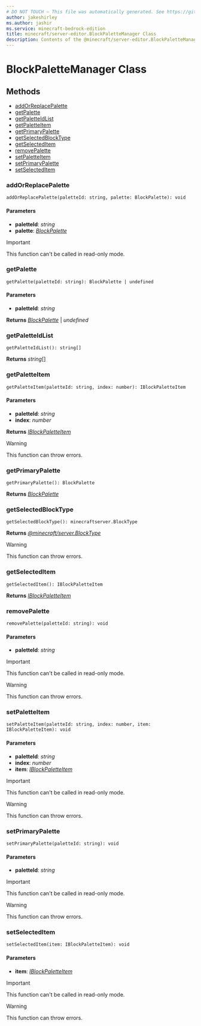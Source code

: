 ```yaml
---
# DO NOT TOUCH — This file was automatically generated. See https://github.com/mojang/minecraftapidocsgenerator to modify descriptions, examples, etc.
author: jakeshirley
ms.author: jashir
ms.service: minecraft-bedrock-edition
title: minecraft/server-editor.BlockPaletteManager Class
description: Contents of the @minecraft/server-editor.BlockPaletteManager class.
---
```

# BlockPaletteManager Class

## Methods
- [addOrReplacePalette](#addorreplacepalette)
- [getPalette](#getpalette)
- [getPaletteIdList](#getpaletteidlist)
- [getPaletteItem](#getpaletteitem)
- [getPrimaryPalette](#getprimarypalette)
- [getSelectedBlockType](#getselectedblocktype)
- [getSelectedItem](#getselecteditem)
- [removePalette](#removepalette)
- [setPaletteItem](#setpaletteitem)
- [setPrimaryPalette](#setprimarypalette)
- [setSelectedItem](#setselecteditem)

### **addOrReplacePalette**
`
addOrReplacePalette(paletteId: string, palette: BlockPalette): void
`

#### **Parameters**
- **paletteId**: *string*
- **palette**: [*BlockPalette*](BlockPalette.md)

> [!IMPORTANT]
> This function can't be called in read-only mode.

### **getPalette**
`
getPalette(paletteId: string): BlockPalette | undefined
`

#### **Parameters**
- **paletteId**: *string*

**Returns** [*BlockPalette*](BlockPalette.md) | *undefined*

### **getPaletteIdList**
`
getPaletteIdList(): string[]
`

**Returns** *string*[]

### **getPaletteItem**
`
getPaletteItem(paletteId: string, index: number): IBlockPaletteItem
`

#### **Parameters**
- **paletteId**: *string*
- **index**: *number*

**Returns** [*IBlockPaletteItem*](IBlockPaletteItem.md)

> [!WARNING]
> This function can throw errors.

### **getPrimaryPalette**
`
getPrimaryPalette(): BlockPalette
`

**Returns** [*BlockPalette*](BlockPalette.md)

### **getSelectedBlockType**
`
getSelectedBlockType(): minecraftserver.BlockType
`

**Returns** [*@minecraft/server.BlockType*](../../minecraft/server/BlockType.md)

> [!WARNING]
> This function can throw errors.

### **getSelectedItem**
`
getSelectedItem(): IBlockPaletteItem
`

**Returns** [*IBlockPaletteItem*](IBlockPaletteItem.md)

### **removePalette**
`
removePalette(paletteId: string): void
`

#### **Parameters**
- **paletteId**: *string*

> [!IMPORTANT]
> This function can't be called in read-only mode.

> [!WARNING]
> This function can throw errors.

### **setPaletteItem**
`
setPaletteItem(paletteId: string, index: number, item: IBlockPaletteItem): void
`

#### **Parameters**
- **paletteId**: *string*
- **index**: *number*
- **item**: [*IBlockPaletteItem*](IBlockPaletteItem.md)

> [!IMPORTANT]
> This function can't be called in read-only mode.

> [!WARNING]
> This function can throw errors.

### **setPrimaryPalette**
`
setPrimaryPalette(paletteId: string): void
`

#### **Parameters**
- **paletteId**: *string*

> [!IMPORTANT]
> This function can't be called in read-only mode.

> [!WARNING]
> This function can throw errors.

### **setSelectedItem**
`
setSelectedItem(item: IBlockPaletteItem): void
`

#### **Parameters**
- **item**: [*IBlockPaletteItem*](IBlockPaletteItem.md)

> [!IMPORTANT]
> This function can't be called in read-only mode.

> [!WARNING]
> This function can throw errors.
